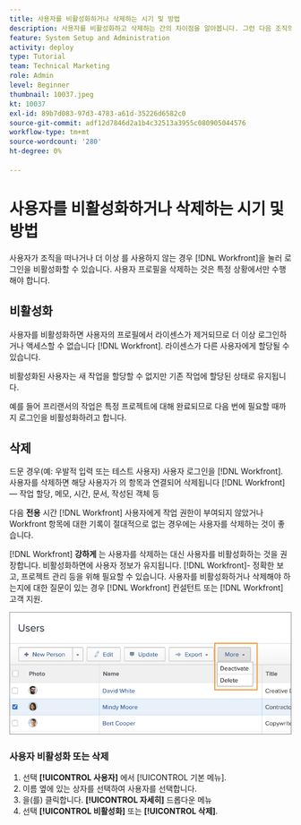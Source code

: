 ```yaml
---
title: 사용자를 비활성화하거나 삭제하는 시기 및 방법
description: 사용자를 비활성화하고 삭제하는 간의 차이점을 알아봅니다. 그런 다음 조직의 요구 사항에 따라 사용자 프로필을 관리합니다.
feature: System Setup and Administration
activity: deploy
type: Tutorial
team: Technical Marketing
role: Admin
level: Beginner
thumbnail: 10037.jpeg
kt: 10037
exl-id: 89b7d083-97d3-4783-a61d-35226d6582c0
source-git-commit: adf12d7846d2a1b4c32513a3955c080905044576
workflow-type: tm+mt
source-wordcount: '280'
ht-degree: 0%

---
```


# 사용자를 비활성화하거나 삭제하는 시기 및 방법

사용자가 조직을 떠나거나 더 이상 를 사용하지 않는 경우 [!DNL Workfront]을 눌러 로그인을 비활성화할 수 있습니다. 사용자 프로필을 삭제하는 것은 특정 상황에서만 수행해야 합니다.

## 비활성화

사용자를 비활성화하면 사용자의 프로필에서 라이센스가 제거되므로 더 이상 로그인하거나 액세스할 수 없습니다 [!DNL Workfront]. 라이센스가 다른 사용자에게 할당될 수 있습니다.

비활성화된 사용자는 새 작업을 할당할 수 없지만 기존 작업에 할당된 상태로 유지됩니다.

예를 들어 프리랜서의 작업은 특정 프로젝트에 대해 완료되므로 다음 번에 필요할 때까지 로그인을 비활성화하려고 합니다.

## 삭제

드문 경우(예: 우발적 입력 또는 테스트 사용자) 사용자 로그인을 [!DNL Workfront]. 사용자를 삭제하면 해당 사용자가 의 항목과 연결되어 삭제됩니다 [!DNL Workfront]— 작업 할당, 메모, 시간, 문서, 작성된 객체 등

다음 **전용** 시간 [!DNL Workfront] 사용자에게 작업 권한이 부여되지 않았거나 Workfront 항목에 대한 기록이 절대적으로 없는 경우에는 사용자를 삭제하는 것이 좋습니다.

[!DNL Workfront] **강하게** 는 사용자를 삭제하는 대신 사용자를 비활성화하는 것을 권장합니다. 비활성화하면에 사용자 정보가 유지됩니다. [!DNL Workfront]- 정확한 보고, 프로젝트 관리 등을 위해 필요할 수 있습니다. 사용자를 비활성화하거나 삭제해야 하는지에 대한 질문이 있는 경우 [!DNL Workfront] 컨설턴트 또는 [!DNL Workfront] 고객 지원.

![옵션을 보여주는 추가 메뉴 [!DNL Users] 페이지](assets/admin-fund-adding-users-11.png)

### 사용자 비활성화 또는 삭제

1. 선택 **[!UICONTROL 사용자]** 에서 [!UICONTROL 기본 메뉴].
1. 이름 옆에 있는 상자를 선택하여 사용자를 선택합니다.
1. 을(를) 클릭합니다. **[!UICONTROL 자세히]** 드롭다운 메뉴
1. 선택 **[!UICONTROL 비활성화]** 또는 **[!UICONTROL 삭제]**.
